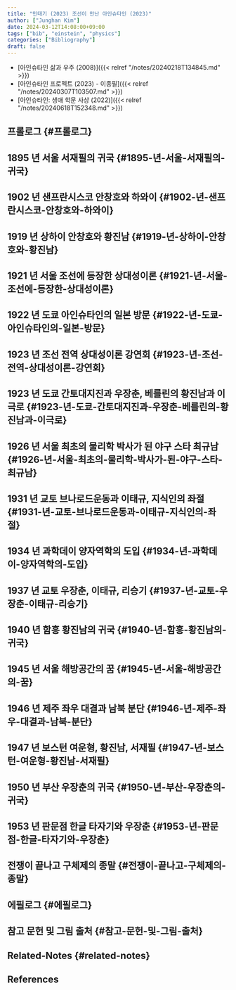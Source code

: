 ```yaml
---
title: "민태기 (2023) 조선이 만난 아인슈타인 (2023)"
author: ["Junghan Kim"]
date: 2024-03-12T14:08:00+09:00
tags: ["bib", "einstein", "physics"]
categories: ["Bibliography"]
draft: false
---
```


-   [아인슈타인 삶과 우주 (2008)]({{< relref "/notes/20240218T134845.md" >}})
-   [아인슈타인 프로젝트 (2023) - 이종필]({{< relref "/notes/20240307T103507.md" >}})
-   [아인슈타인: 생애 학문 사상 (2022)]({{< relref "/notes/20240618T152348.md" >}})


## 프롤로그 {#프롤로그}


## 1895 년 서울 서재필의 귀국 {#1895-년-서울-서재필의-귀국}


## 1902 년 샌프란시스코 안창호와 하와이 {#1902-년-샌프란시스코-안창호와-하와이}


## 1919 년 상하이 안창호와 황진남 {#1919-년-상하이-안창호와-황진남}


## 1921 년 서울 조선에 등장한 상대성이론 {#1921-년-서울-조선에-등장한-상대성이론}


## 1922 년 도쿄 아인슈타인의 일본 방문 {#1922-년-도쿄-아인슈타인의-일본-방문}


## 1923 년 조선 전역 상대성이론 강연회 {#1923-년-조선-전역-상대성이론-강연회}


## 1923 년 도쿄 간토대지진과 우장춘, 베를린의 황진남과 이극로 {#1923-년-도쿄-간토대지진과-우장춘-베를린의-황진남과-이극로}


## 1926 년 서울 최초의 물리학 박사가 된 야구 스타 최규남 {#1926-년-서울-최초의-물리학-박사가-된-야구-스타-최규남}


## 1931 년 교토 브나로드운동과 이태규, 지식인의 좌절 {#1931-년-교토-브나로드운동과-이태규-지식인의-좌절}


## 1934 년 과학데이 양자역학의 도입 {#1934-년-과학데이-양자역학의-도입}


## 1937 년 교토 우장춘, 이태규, 리승기 {#1937-년-교토-우장춘-이태규-리승기}


## 1940 년 함흥 황진남의 귀국 {#1940-년-함흥-황진남의-귀국}


## 1945 년 서울 해방공간의 꿈 {#1945-년-서울-해방공간의-꿈}


## 1946 년 제주 좌우 대결과 남북 분단 {#1946-년-제주-좌우-대결과-남북-분단}


## 1947 년 보스턴 여운형, 황진남, 서재필 {#1947-년-보스턴-여운형-황진남-서재필}


## 1950 년 부산 우장춘의 귀국 {#1950-년-부산-우장춘의-귀국}


## 1953 년 판문점 한글 타자기와 우장춘 {#1953-년-판문점-한글-타자기와-우장춘}


## 전쟁이 끝나고 구체제의 종말 {#전쟁이-끝나고-구체제의-종말}


## 에필로그 {#에필로그}


## 참고 문헌 및 그림 출처 {#참고-문헌-및-그림-출처}


## Related-Notes {#related-notes}

## References

<style>.csl-entry{text-indent: -1.5em; margin-left: 1.5em;}</style><div class="csl-bib-body">
</div>
